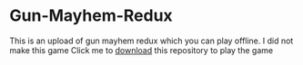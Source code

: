 # Gun-Mayhem-Redux
This is an upload of gun mayhem redux which you can play offline. I did not make this game
Click me to [download](https://codeload.github.com/EpikBypass/Gun-Mayhem-Redux/zip/refs/heads/main0) this repository to play the game
